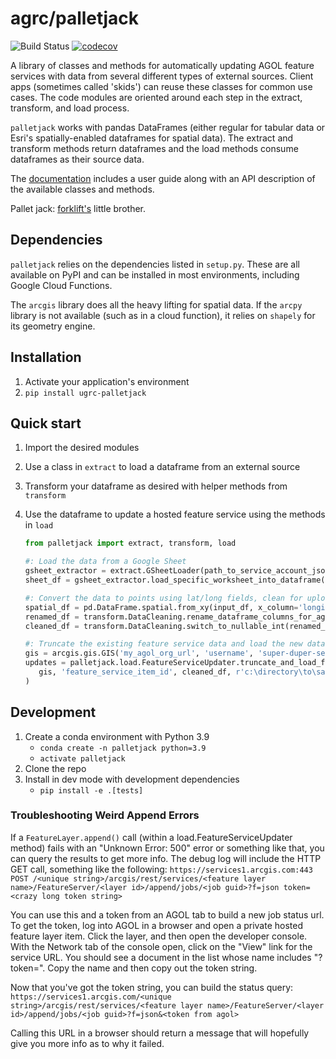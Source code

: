 # agrc/palletjack

![Build Status](https://github.com/agrc/palletjack/workflows/Build%20and%20Test/badge.svg)
[![codecov](https://codecov.io/gh/agrc/palletjack/branch/main/graph/badge.svg)](https://codecov.io/gh/agrc/palletjack)

A library of classes and methods for automatically updating AGOL feature services with data from several different types of external sources. Client apps (sometimes called 'skids') can reuse these classes for common use cases. The code modules are oriented around each step in the extract, transform, and load process.

`palletjack` works with pandas DataFrames (either regular for tabular data or Esri's spatially-enabled dataframes for spatial data). The extract and transform methods return dataframes and the load methods consume dataframes as their source data.

The [documentation](https://agrc.github.io/palletjack/palletjack) includes a user guide along with an API description of the available classes and methods.

Pallet jack: [forklift's](https://www.github.com/agrc/forklift) little brother.

## Dependencies

`palletjack` relies on the dependencies listed in `setup.py`. These are all available on PyPI and can be installed in most environments, including Google Cloud Functions.

The `arcgis` library does all the heavy lifting for spatial data. If the `arcpy` library is not available (such as in a cloud function), it relies on `shapely` for its geometry engine.

## Installation

1. Activate your application's environment
1. `pip install ugrc-palletjack`

## Quick start

1. Import the desired modules
1. Use a class in `extract` to load a dataframe from an external source
1. Transform your dataframe as desired with helper methods from `transform`
1. Use the dataframe to update a hosted feature service using the methods in `load`

   ```python
   from palletjack import extract, transform, load

   #: Load the data from a Google Sheet
   gsheet_extractor = extract.GSheetLoader(path_to_service_account_json)
   sheet_df = gsheet_extractor.load_specific_worksheet_into_dataframe(sheet_id, 'title of desired sheet', by_title=True)

   #: Convert the data to points using lat/long fields, clean for uploading
   spatial_df = pd.DataFrame.spatial.from_xy(input_df, x_column='longitude', y_column='latitude')
   renamed_df = transform.DataCleaning.rename_dataframe_columns_for_agol(spatial_df)
   cleaned_df = transform.DataCleaning.switch_to_nullable_int(renamed_df, ['an_int_field_with_null_values'])

   #: Truncate the existing feature service data and load the new data
   gis = arcgis.gis.GIS('my_agol_org_url', 'username', 'super-duper-secure-password')
   updates = palletjack.load.FeatureServiceUpdater.truncate_and_load_features(
      gis, 'feature_service_item_id', cleaned_df, r'c:\directory\to\save\truncated\data\in\case\of\error'
   )
   ```

## Development

1. Create a conda environment with Python 3.9
   - `conda create -n palletjack python=3.9`
   - `activate palletjack`
1. Clone the repo
1. Install in dev mode with development dependencies
   - `pip install -e .[tests]`

### Troubleshooting Weird Append Errors

If a `FeatureLayer.append()` call (within a load.FeatureServiceUpdater method) fails with an "Unknown Error: 500" error or something like that, you can query the results to get more info. The debug log will include the HTTP GET call, something like the following:
`https://services1.arcgis.com:443 POST /<unique string>/arcgis/rest/services/<feature layer name>/FeatureServer/<layer id>/append/jobs/<job guid>?f=json token=<crazy long token string>`

You can use this and a token from an AGOL tab to build a new job status url. To get the token, log into AGOL in a browser and open a private hosted feature layer item. Click the layer, and then open the developer console. With the Network tab of the console open, click on the "View" link for the service URL. You should see a document in the list whose name includes "?token=<really long token string>". Copy the name and then copy out the token string.

Now that you've got the token string, you can build the status query:
`https://services1.arcgis.com/<unique string>/arcgis/rest/services/<feature layer name>/FeatureServer/<layer id>/append/jobs/<job guid>?f=json&<token from agol>`

Calling this URL in a browser should return a message that will hopefully give you more info as to why it failed.
